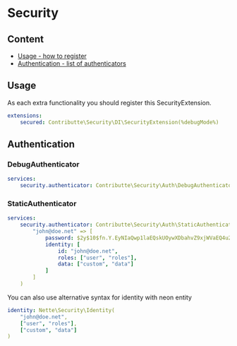 # Security

## Content

- [Usage - how to register](#usage)
- [Authentication - list of authenticators](#authentication)

## Usage

As each extra functionality you should register this SecurityExtension.

```yaml
extensions:
    secured: Contributte\Security\DI\SecurityExtension(%debugMode%)
```

## Authentication

### DebugAuthenticator

```yaml
services:
    security.authenticator: Contributte\Security\Auth\DebugAuthenticator(true/false)
```

### StaticAuthenticator

```yaml
services:
    security.authenticator: Contributte\Security\Auth\StaticAuthenticator([
        "john@doe.net" => [
            password: $2y$10$fn.Y.EyNIaQwp1laEQskUOywXDbahvZ9xjWVaEQ4u2rDFj87F/YKO,
            identity: [
                id: "john@doe.net",
                roles: ["user", "roles"],
                data: ["custom", "data"]
            ]
        ]
    )
```

You can also use alternative syntax for identity with neon entity

```yaml
identity: Nette\Security\Identity(
    "john@doe.net",
    ["user", "roles"],
    ["custom", "data"]
)
```
